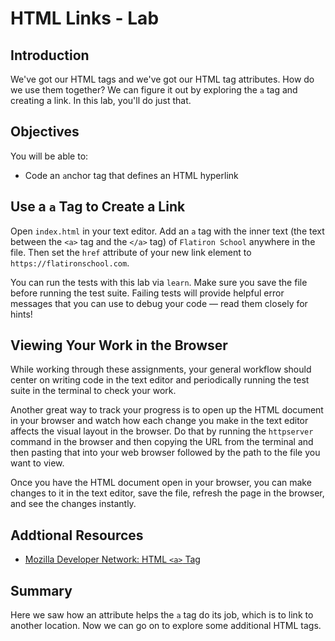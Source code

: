 
# HTML Links - Lab

## Introduction
We've got our HTML tags and we've got our HTML tag attributes. How do we use them together? We can figure it out by exploring the `a` tag and creating a link. In this lab, you'll do just that.

## Objectives
You will be able to:
* Code an `a`nchor tag that defines an HTML hyperlink

## Use a `a` Tag to Create a Link

Open `index.html` in your text editor. Add an `a` tag with the inner text (the
text between the `<a>` tag and the `</a>` tag) of
`Flatiron School` anywhere in the file. Then set the `href` attribute of your
new link element to `https://flatironschool.com`.

You can run the tests with this lab via `learn`. Make sure you save the file
before running the test suite. Failing tests will provide helpful error messages
that you can use to debug your code — read them closely for hints!


## Viewing Your Work in the Browser

While working through these assignments, your general workflow should center on
writing code in the text editor and periodically running the test suite in the
terminal to check your work.

Another great way to track your progress is to open up the HTML document in your
browser and watch how each change you make in the text editor affects the visual
layout in the browser. Do that by running the `httpserver` command in the browser
and then copying the URL from the terminal and then pasting that into your web 
browser followed by the path to the file you want to view.

Once you have the HTML document open in your browser, you can make changes to it
in the text editor, save the file, refresh the page in the browser, and see the
changes instantly.

## Addtional Resources

* [Mozilla Developer Network: HTML `<a>` Tag](https://developer.mozilla.org/en-US/docs/Web/HTML/Element/a)


## Summary

Here we saw how an attribute helps the `a` tag do its job, which is to link to another location. Now we can go on to explore some additional HTML tags.

[pview]: http://help.learn.co/the-learn-ide/common-ide-questions/viewing-html-pages-in-the-learn-ide
